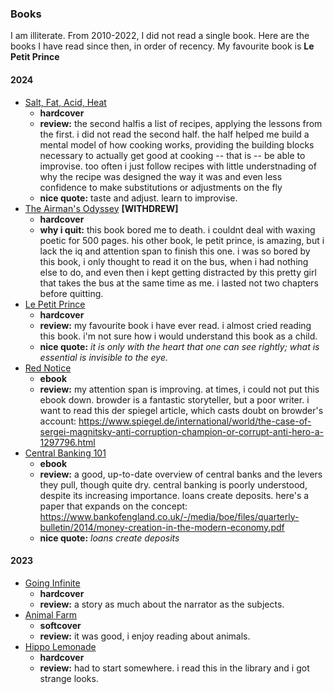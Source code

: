 ### Books
I am illiterate. From 2010-2022, I did not read a single book. Here are the books I have read since then, in order of recency. My favourite book is __Le Petit Prince__

#### 2024
- [Salt, Fat, Acid, Heat](https://www.google.com/books/edition/_/yvqxDgAAQBAJ?hl=en)
  - __hardcover__
  - __review:__ the second halfis a list of recipes, applying the lessons from the first. i did not read the second half. the half helped me build a mental model of how cooking works, providing the building blocks necessary to actually get good at cooking -- that is -- be able to improvise. too often i just follow recipes with little understnading of why the recipe was designed the way it was and even less confidence to make substitutions or adjustments on the fly
  - __nice quote:__ taste and adjust. learn to improvise.
- [The Airman's Odyssey](https://www.google.com/books/edition/Airman_s_Odyssey/nIOZdLHReUMC?hl=en) __[WITHDREW]__
  - __hardcover__
  - __why i quit:__ this book bored me to death. i couldnt deal with waxing poetic for 500 pages. his other book, le petit prince, is amazing, but i lack the iq and attention span to finish this one. i was so bored by this book, i only thought to read it on the bus, when i had nothing else to do, and even then i kept getting distracted by this pretty girl that takes the bus at the same time as me. i lasted not two chapters before quitting.
- [Le Petit Prince](https://www.google.com/books/edition/The_Little_Prince/CQYg20lTHtMC?hl=en)
  - __hardcover__
  - __review:__ my favourite book i have ever read. i almost cried reading this book. i'm not sure how i would understand this book as a child. 
  - __nice quote:__ _it is only with the heart that one can see rightly; what is essential is invisible to the eye._
- [Red Notice](https://www.google.com/books/edition/Red_Notice/8kxrBgAAQBAJ?hl=en)
  - __ebook__
  - __review:__ my attention span is improving. at times, i could not put this ebook down. browder is a fantastic storyteller, but a poor writer. i want to read this der spiegel article, which casts doubt on browder's account: https://www.spiegel.de/international/world/the-case-of-sergei-magnitsky-anti-corruption-champion-or-corrupt-anti-hero-a-1297796.html
- [Central Banking 101](https://www.google.com/books/edition/Central_Banking_101/nwoozgEACAAJ?hl=en)
  - __ebook__ 
  - __review:__ a good, up-to-date overview of central banks and the levers they pull, though quite dry. central banking is poorly understood, despite its increasing importance. loans create deposits. here's a paper that expands on the concept: https://www.bankofengland.co.uk/-/media/boe/files/quarterly-bulletin/2014/money-creation-in-the-modern-economy.pdf
  - __nice quote:__ _loans create deposits_

#### 2023
- [Going Infinite](https://www.google.com/books/edition/Going_Infinite_The_Rise_and_Fall_of_a_Ne/5rW-EAAAQBAJ?hl=en)
  - __hardcover__
  - __review:__ a story as much about the narrator as the subjects.
- [Animal Farm](https://www.google.com/books/edition/_/Q8eNEAAAQBAJ?hl=en)
  - __softcover__
  - __review:__ it was good, i enjoy reading about animals.
- [Hippo Lemonade](https://www.google.com/books/edition/Hippo_Lemonade/Nv17wPEPqVgC?hl=en)
  - __hardcover__ 
  - __review:__ had to start somewhere. i read this in the library and i got strange looks.
